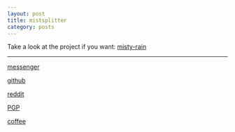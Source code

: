```yaml
---
layout: post
title: mistsplitter
category: posts
---
```


<!-- Import the component -->
<script type="module" src="https://unpkg.com/@google/model-viewer/dist/model-viewer.min.js"></script>

<!-- Use it like any other HTML element -->
<model-viewer alt="Neil Armstrong's Spacesuit from the Smithsonian Digitization Programs Office and National Air and Space Museum" src="https://github.com/dqdang/misty-rain/blob/main/Mistsplitter.glb" ar ar-modes="webxr scene-viewer quick-look" poster="https://github.com/dqdang/misty-rain/blob/main/sword1.jpg" seamless-poster shadow-intensity="1" camera-controls></model-viewer>

Take a look at the project if you want:
[misty-rain][misty-rain]

---

[messenger][facebook]

[github][dqd]

[reddit][reddit]

[PGP][PGP]

[coffee][coffee]

[facebook]: https://www.m.me/dqdang1
[dqd]: https://github.com/dqdang
[reddit]: https://www.reddit.com/user/outsidefarmland
[PGP]: https://raw.githubusercontent.com/dqdang/dqdang.github.io/master/derek-dang.asc
[coffee]: https://www.buymeacoffee.com/dqdang
[misty-rain]: https://github.com/dqdang/misty-rain
